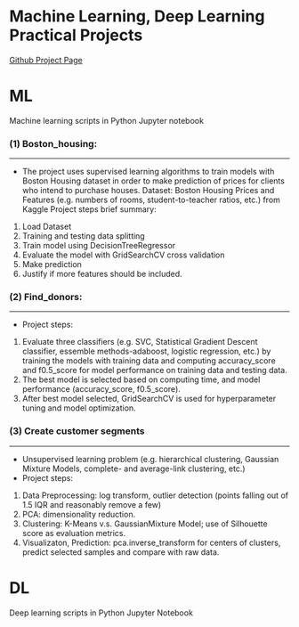 # Machine Learning, Deep Learning Practical Projects
[Github Project Page](https://hangdeng.github.io/MachineLearningToDeepLearning-Practical-Projects/)

# ML

Machine learning scripts in Python Jupyter notebook

### (1) Boston_housing: ###
------
- The project uses supervised learning algorithms to train models with Boston Housing dataset in order to make prediction of prices for clients who intend to purchase houses.
Dataset: Boston Housing Prices and Features (e.g. numbers of rooms, student-to-teacher ratios, etc.) from Kaggle
Project steps brief summary: 
1) Load Dataset
2) Training and testing data splitting
3) Train model using DecisionTreeRegressor
4) Evaluate the model with GridSearchCV cross validation
5) Make prediction
6) Justify if more features should be included.


### (2) Find_donors: ###
------
- Project steps:
1) Evaluate three classifiers (e.g. SVC, Statistical Gradient Descent classifier, essemble methods-adaboost, logistic regression, etc.) by training the models with training data and computing accuracy_score and f0.5_score for model performance on training data and testing data. 
2) The best model is selected based on computing time, and model performance (accuracy_score, f0.5_score). 
3) After best model selected, GridSearchCV is used for hyperparameter tuning and model optimization. 

### (3) Create customer segments ###
------
- Unsupervised learning problem (e.g. hierarchical clustering, Gaussian Mixture Models, complete- and average-link clustering, etc.)
- Project steps:
1) Data Preprocessing: log transform, outlier detection (points falling out of 1.5 IQR and reasonably remove a few)
2) PCA: dimensionality reduction.
3) Clustering: K-Means v.s. GaussianMixture Model; use of Silhouette score as evaluation metrics.
4) Visualizaton, Prediction: pca.inverse_transform for centers of clusters, predict selected samples and compare with raw data.

# DL

Deep learning scripts in Python Jupyter Notebook

